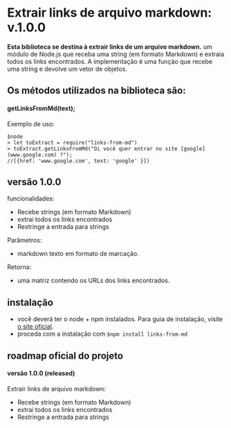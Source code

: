 # Extrair links de arquivo markdown: v.1.0.0

**Esta biblioteca se destina à extrair links de um arquivo markdown.** 
um módulo de Node.js que receba uma string (em formato Markdown) e extraia todos os links encontrados. A implementação é uma função que recebe uma string e devolve um vetor de objetos.


## Os métodos utilizados na biblioteca são:

#### **getLinksFromMd(text);**

Exemplo de uso:

```
$node
> let toExtract = require("links-from-md")
> toExtract.getLinksFromMd("Oi você quer entrar no site [google](www.google.com) ?");
//[{href: 'www.google.com', text: 'google' }])
```


## versão 1.0.0

funcionalidades: 
- Recebe strings (em formato Markdown) 
- extrai todos os links encontrados
- Restringe a entrada para strings

Parâmetros:

- markdown texto em formato de marcação.

Retorna:

- uma matriz contendo os URLs dos links encontrados.

## instalação

- você deverá ter o node + npm instalados. Para guia de instalação, visite [o site oficial](https://www.npmjs.com/get-npm).
- proceda com a instalação com `$npm install links-from-md`


## roadmap oficial do projeto

#### versão 1.0.0 (released)
Extrair links de arquivo markdown:
- Recebe strings (em formato Markdown) 
- extrai todos os links encontrados
- Restringe a entrada para strings
